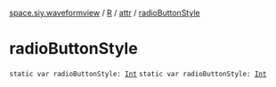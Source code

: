 [space.siy.waveformview](../../index.md) / [R](../index.md) / [attr](index.md) / [radioButtonStyle](./radio-button-style.md)

# radioButtonStyle

`static var radioButtonStyle: `[`Int`](https://kotlinlang.org/api/latest/jvm/stdlib/kotlin/-int/index.html)
`static var radioButtonStyle: `[`Int`](https://kotlinlang.org/api/latest/jvm/stdlib/kotlin/-int/index.html)